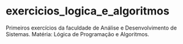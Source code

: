 # exercicios_logica_e_algoritmos
Primeiros exercícios da faculdade de Análise e Desenvolvimento de Sistemas. Matéria: Lógica de Programação e Algoritmos. 
